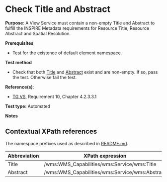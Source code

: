 # Check Title and Abstract

**Purpose**: A View Service must contain a non-empty Title and Abstract to fulfill the INSPIRE Metadata requirements for Resource Title, Resource Abstract and Spatial Resolution.

**Prerequisites**

* Test for the existence of default element namespace.

**Test method**

* Check that both [Title](#title) and [Abstract](#abstract) exist and are non-empty. If so, pass the test. Otherwise fail the test.


**Reference(s)**:
* [TG VS](README.md#ref_TG_VS), Requirement 10, Chapter 4.2.3.3.1

**Test type:** Automated

**Notes**

## Contextual XPath references

The namespace prefixes used as described in [README.md](README.md#namespaces).

Abbreviation                                               |  XPath expression
---------------------------------------------------------- | -------------------------------------------------------------------------
Title <a name="title"></a> | /wms:WMS_Capabilities/wms:Service/wms:Title
Abstract <a name="abstract"></a> | /wms:WMS_Capabilities/wms:Service/wms:Abstract
